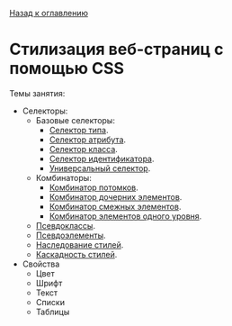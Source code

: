[Назад к оглавлению](https://github.com/Vladislav-Lyuminarskiy/Web-course)

# Стилизация веб-страниц с помощью CSS

Темы занятия:
- Селекторы:
    - Базовые селекторы:
        - [Селектор типа](https://github.com/Vladislav-Lyuminarskiy/Web-course/tree/master/05-CSS-2/01-selectors/01-basic/01-type).
        - [Селектор атрибута](https://github.com/Vladislav-Lyuminarskiy/Web-course/tree/master/05-CSS-2/01-selectors/01-basic/02-attribute).
        - [Селектор класса](https://github.com/Vladislav-Lyuminarskiy/Web-course/tree/master/05-CSS-2/01-selectors/01-basic/03-class).
        - [Селектор идентификатора](https://github.com/Vladislav-Lyuminarskiy/Web-course/tree/master/05-CSS-2/01-selectors/01-basic/04-id ).
        - [Универсальный селектор](https://github.com/Vladislav-Lyuminarskiy/Web-course/tree/master/05-CSS-2/01-selectors/01-basic/05-universal).
    - Комбинаторы:
        - [Комбинатор потомков]().
        - [Комбинатор дочерних элементов]().
        - [Комбинатор смежных элементов]().
        - [Комбинатор элементов одного уровня]().
    - [Псевдоклассы]().
    - [Псевдоэлементы]().
    - [Наследование стилей]().
    - [Каскадность стилей]().
- Свойства
    - Цвет
    - Шрифт
    - Текст
    - Списки
    - Таблицы